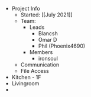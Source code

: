 - Project Info
	- Started: [[July 2021]]
	- Team:
		- Leads
			- Blancsh
			- Omar D
			- Phil (Phoenix4690)
		- Members
			- ironsoul
	- Communication
	- File Access
- Kitchen - 1F
- Livingroom
-